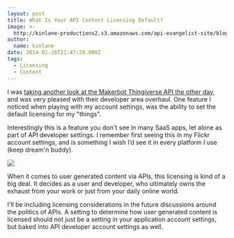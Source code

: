 ```yaml
---
layout: post
title: What Is Your API Content Licensing Default?
image: >-
  http://kinlane-productions2.s3.amazonaws.com/api-evangelist-site/blog/thingiverse-license-setting-2.png
author:
  name: kinlane
date: 2014-01-16T21:47:28.000Z
tags:
  - Licensing
  - Content
---
```

I was [taking another look at the Makerbot Thingiverse API the other day](http://apievangelist.com/2014/01/14/take-another-look-at-the-thingiverse-3d-printing-community-api/ "taking another look at the Makerbot Thingiverse API the other day"), and was very pleased with their developer area overhaul. One feature I noticed when playing with my account settings, was the ability to set the default licensing for my "things".

Interestingly this is a feature you don't see in many SaaS apps, let alone as part of API developer settings. I remember first seeing this in my Flickr account settings, and is something I wish I’d see it in every platform I use (keep dream'n buddy).

![](https://s3.amazonaws.com/kinlane-productions2/api-evangelist/flickr/Flickr__Your_Account.png)

When it comes to user generated content via APIs, this licensing is kind of a big deal. It decides as a user and developer, who ultimately owns the exhaust from your work or just from your daily online world.

I'll be including licensing considerations in the future discussions around the politics of APIs. A setting to determine how user generated content is licensed should not just be a setting in your application account settings, but baked into API developer account settings as well.